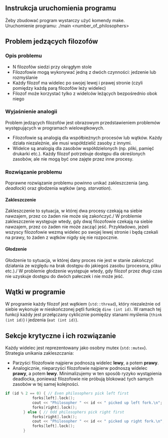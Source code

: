 ## Instrukcja uruchomienia programu
Żeby zbudować program wystarczy użyć komendy make.\
Uruchomienie programu: ./main <number_of_philosophers>
## Problem jedzących filozofów
### Opis problemu
- N filozofów siedzi przy okrągłym stole
- Filozofowie mogą wykonywać jedną z dwóch czynności: jedzenie lub rozmyślanie
- Każdy filozof ma widelec po swojej lewej i prawej stronie (czyli pomiędzy każdą parą filozofów leży widelec)
- Filozof może korzystać tylko z widelców leżących bezpośrednio obok niego
### Wyjaśnienie analogii
Problem jedzących filozofów jest obrazowym przedstawieniem problemów występujących w programach wielowątkowych.
- Filozofowie są analogią dla współbieżnych procesów lub wątków. Każdy działa niezależnie, ale musi współdzielić zasoby z innymi.
- Widelce są analogią dla zasobów współdzielonych (np. pliki, pamięć drukarki etc.). Każdy filozof potrzebuje dostępu dla określonych zasobów, ale nie mogą być one zajęte przez inne procesy. 
### Rozwiązanie problemu
Poprawne rozwiązanie problemu powinno unikać zakleszczenia (ang. _deadlock_) oraz głodzenia wątków (ang. _starvation_).
#### Zakleszczenie
Zakleszczenie to sytuacja, w której dwa procesy czekają na siebie nawzajem, przez co żaden nie może się zakończyć./
W problemie zakleszczenie występuje wtedy, gdy dwaj filozofowie czekają na siebie nawzajem, przez co żaden nie może zacząć jeść. Przykładowo, jeżeli wszyscy filozofowie wezmą widelec po swojej lewej stronie i będą czekali na prawy, to żaden z wątków nigdy się nie rozpocznie.
#### Głodzenie
Głodzenie to sytuacja, w której dany proces nie jest w stanie zakończyć działania ze względu na brak dostępu do jakiegoś zasobu (procesora, pliku etc.)./
W problemie głodzenie występuje wtedy, gdy filozof przez długi czas nie uzyskuje dostępu do dwóch pałeczek i nie może jeść.
## Wątki w programie
W programie każdy filozof jest wątkiem (`std::thread`), który niezależnie od siebie wykonuje w nieskończonej pętli funkcję `dine (int id)`. W ramach tej funkcji każdy jest przełączany cyklicznie pomiędzy stanami myślenia (`think (int id)`) i jedzenia (`eat (int id)`).
## Sekcje krytyczne i ich rozwiązanie
Każdy widelec jest reprezentowany jako osobny mutex (`std::mutex`).\
Strategia unikania zakleszczania:
- Parzyści filozofowie najpierw podnoszą widelec **lewy**, a potem **prawy**.
- Analogicznie, nieparzyści filozofowie najpierw podnoszą widelec **prawy**, a potem **lewy**.
Minimalizujemy w ten sposób ryzyko wystąpienia deadlocka, ponieważ filozofowie nie próbują blokować tych samych zasobów w tej samej kolejności.
```cpp
if (id % 2 == 0) { // Even philosophers pick left first
            forks[left].lock();
            cout << "Philosopher " << id << " picked up left fork.\n";
            forks[right].lock();
        } else { // Odd philosophers pick right first
            forks[right].lock();
            cout << "Philosopher " << id << " picked up right fork.\n";
            forks[left].lock();
        }
```
